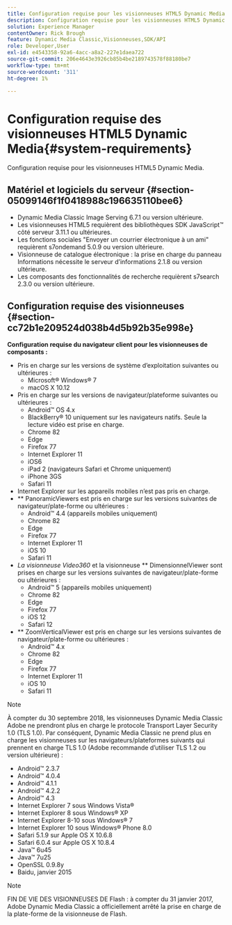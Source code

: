 ```yaml
---
title: Configuration requise pour les visionneuses HTML5 Dynamic Media
description: Configuration requise pour les visionneuses HTML5 Dynamic Media.
solution: Experience Manager
contentOwner: Rick Brough
feature: Dynamic Media Classic,Visionneuses,SDK/API
role: Developer,User
exl-id: e4543358-92a6-4acc-a8a2-227e1daea722
source-git-commit: 206e4643e3926cb85b4be2189743578f88180be7
workflow-type: tm+mt
source-wordcount: '311'
ht-degree: 1%

---
```


# Configuration requise des visionneuses HTML5 Dynamic Media{#system-requirements}

Configuration requise pour les visionneuses HTML5 Dynamic Media.

<!-- Updated April 06, 2021 from https://wiki.corp.adobe.com/pages/viewpage.action?spaceKey=scene7qa&title=s7Viewers%2C+S7SDK%2C+S7OnDemand+Release+Notes - Contact is Sasha -->

## Matériel et logiciels du serveur {#section-05099146f1f0418988c196635110bee6}

* Dynamic Media Classic Image Serving 6.7.1 ou version ultérieure.
* Les visionneuses HTML5 requièrent des bibliothèques SDK JavaScript™ côté serveur 3.11.1 ou ultérieures.
* Les fonctions sociales &quot;Envoyer un courrier électronique à un ami&quot; requièrent s7ondemand 5.0.9 ou version ultérieure.
* Visionneuse de catalogue électronique : la prise en charge du panneau Informations nécessite le serveur d’informations 2.1.8 ou version ultérieure.
* Les composants des fonctionnalités de recherche requièrent s7search 2.3.0 ou version ultérieure.

## Configuration requise des visionneuses {#section-cc72b1e209524d038b4d5b92b35e998e}

**Configuration requise du navigateur client pour les visionneuses de composants :**

* Pris en charge sur les versions de système d’exploitation suivantes ou ultérieures :
   * Microsoft® Windows® 7
   * macOS X 10.12
* Pris en charge sur les versions de navigateur/plateforme suivantes ou ultérieures :
   * Android™ OS 4.x
   * BlackBerry® 10 uniquement sur les navigateurs natifs. Seule la lecture vidéo est prise en charge.
   * Chrome 82
   * Edge
   * Firefox 77
   * Internet Explorer 11
   * iOS6
   * iPad 2 (navigateurs Safari et Chrome uniquement)
   * iPhone 3GS
   * Safari 11
* Internet Explorer sur les appareils mobiles n’est pas pris en charge.
* ** PanoramicViewers est pris en charge sur les versions suivantes de navigateur/plate-forme ou ultérieures :
   * Android™ 4.4 (appareils mobiles uniquement)
   * Chrome 82
   * Edge
   * Firefox 77
   * Internet Explorer 11
   * iOS 10
   * Safari 11
* *La visionneuse Video360* et la visionneuse  ** DimensionnelViewer sont prises en charge sur les versions suivantes de navigateur/plate-forme ou ultérieures :
   * Android™ 5 (appareils mobiles uniquement)
   * Chrome 82
   * Edge
   * Firefox 77
   * iOS 12
   * Safari 12
* ** ZoomVerticalViewer est pris en charge sur les versions suivantes de navigateur/plate-forme ou ultérieures :
   * Android™ 4.x
   * Chrome 82
   * Edge
   * Firefox 77
   * Internet Explorer 11
   * iOS 10
   * Safari 11

>[!NOTE]
>
>À compter du 30 septembre 2018, les visionneuses Dynamic Media Classic Adobe ne prendront plus en charge le protocole Transport Layer Security 1.0 (TLS 1.0). Par conséquent, Dynamic Media Classic ne prend plus en charge les visionneuses sur les navigateurs/plateformes suivants qui prennent en charge TLS 1.0 (Adobe recommande d’utiliser TLS 1.2 ou version ultérieure) :
>
> * Android™ 2.3.7
> * Android™ 4.0.4
> * Android™ 4.1.1
> * Android™ 4.2.2
> * Android™ 4.3
> * Internet Explorer 7 sous Windows Vista®
> * Internet Explorer 8 sous Windows® XP
> * Internet Explorer 8-10 sous Windows® 7
> * Internet Explorer 10 sous Windows® Phone 8.0
> * Safari 5.1.9 sur Apple OS X 10.6.8
> * Safari 6.0.4 sur Apple OS X 10.8.4
> * Java™ 6u45
> * Java™ 7u25
> * OpenSSL 0.9.8y
> * Baidu, janvier 2015


>[!NOTE]
>
>FIN DE VIE DES VISIONNEUSES DE Flash : à compter du 31 janvier 2017, Adobe Dynamic Media Classic a officiellement arrêté la prise en charge de la plate-forme de la visionneuse de Flash.
